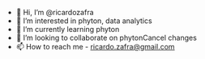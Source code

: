 - 👋 Hi, I’m @ricardozafra
- 👀 I’m interested in phyton, data analytics
- 🌱 I’m currently learning phyton
- 💞️ I’m looking to collaborate on phytonCancel changes
- 📫 How to reach me - ricardo.zafra@gmail.com

<!---
ricardozafra/ricardozafra is a ✨ special ✨ repository because its `README.md` (this file) appears on your GitHub profile.
You can click the Preview link to take a look at your changes.
--->
